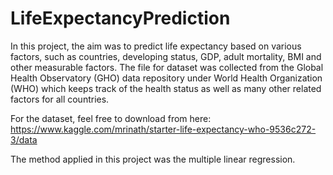 # LifeExpectancyPrediction
In this project, the aim was to predict life expectancy based on various factors, such as countries, developing status, GDP, adult mortality, BMI and other measurable factors. The file for dataset was collected from the Global Health Observatory (GHO) data repository under World Health Organization (WHO) which keeps track of the health status as well as many other related factors for all countries.

For the dataset, feel free to download from here: https://www.kaggle.com/mrinath/starter-life-expectancy-who-9536c272-3/data

The method applied in this project was the multiple linear regression. 
